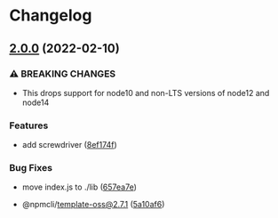 # Changelog

## [2.0.0](https://www.github.com/npm/ci-detect/compare/v1.4.0...v2.0.0) (2022-02-10)


### ⚠ BREAKING CHANGES

* This drops support for node10 and non-LTS versions of node12 and node14

### Features

* add screwdriver ([8ef174f](https://www.github.com/npm/ci-detect/commit/8ef174fbe35be597e8c5f24a02087fffa30dcf2e))


### Bug Fixes

* move index.js to ./lib ([657ea7e](https://www.github.com/npm/ci-detect/commit/657ea7e7e54802cd9b27c5b8ce74409025f58e71))


* @npmcli/template-oss@2.7.1 ([5a10af6](https://www.github.com/npm/ci-detect/commit/5a10af669fe5d41ffdee9e073975c61b6d4bf7c1))
